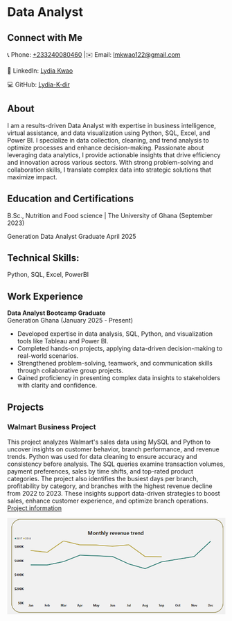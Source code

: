# Data Analyst

## Connect with Me

📞 Phone: [+233240080460](tel:+233240080460)  |✉️ Email: [lmkwao122@gmail.com](mailto:lmkwao122@gmail.com)  

🔗 LinkedIn: [Lydia Kwao](https://www.linkedin.com/in/lydia-kwao112/)  

💻 GitHub: [Lydia-K-dir](https://github.com/Lydia-K-dir)

## About
I am a results-driven Data Analyst with expertise in business intelligence, virtual assistance, and data visualization using Python, SQL, Excel, and Power BI. I specialize in data collection, cleaning, and trend analysis to optimize processes and enhance decision-making. Passionate about leveraging data analytics, I provide actionable insights that drive efficiency and innovation across various sectors. With strong problem-solving and collaboration skills, I translate complex data into strategic solutions that maximize impact.

## Education and Certifications
B.Sc., Nutrition and Food science | The University of Ghana (September 2023)

Generation Data Analyst Graduate April 2025

## Technical Skills: 
Python, SQL, Excel, PowerBI

## Work Experience
**Data Analyst Bootcamp Graduate**  
Generation Ghana (January 2025 - Present) 

- Developed expertise in data analysis, SQL, Python, and visualization tools like Tableau and Power BI.  
- Completed hands-on projects, applying data-driven decision-making to real-world scenarios.  
- Strengthened problem-solving, teamwork, and communication skills through collaborative group projects.  
- Gained proficiency in presenting complex data insights to stakeholders with clarity and confidence.  

## Projects
### Walmart Business Project
This project analyzes Walmart's sales data using MySQL and Python to uncover insights on customer behavior, branch performance, and revenue trends. Python was used for data cleaning to ensure accuracy and consistency before analysis. The SQL queries examine transaction volumes, payment preferences, sales by time shifts, and top-rated product categories. The project also identifies the busiest days per branch, profitability by category, and branches with the highest revenue decline from 2022 to 2023. These insights support data-driven strategies to boost sales, enhance customer experience, and optimize branch operations.
[Project information](https://github.com/Lydia-K-dir/walmart_sales) 

![Project](https://github.com/Lydia-K-dir/lydia_kwao.github.io/blob/main/assests/Monthly_revenue_trend.png)

